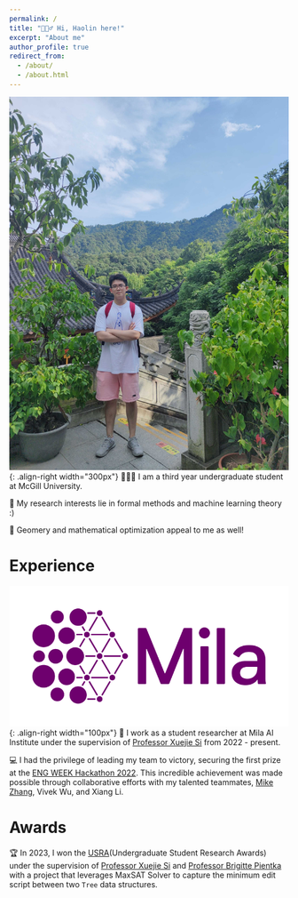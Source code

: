```yaml
---
permalink: /
title: "🙋🏻‍♂️ Hi, Haolin here!"
excerpt: "About me"
author_profile: true
redirect_from: 
  - /about/
  - /about.html
---
```


![shangtianzhu](/images/shangtianzhu.jpg){: .align-right width="300px"}
👨🏻‍💻 I am a third year undergraduate student at McGill University.

📝 My research interests lie in formal methods and machine learning theory :)

🧮 Geomery and mathematical optimization appeal to me as well!

# Experience

![mila](/images/Logo_Mila_horizontal.png){: .align-right width="100px"}
🔬 I work as a student researcher at Mila AI Institute under the supervision of [Professor Xuejie Si](https://www.cs.toronto.edu/~six/) from 2022 - present.

💻 I had the privilege of leading my team to victory, securing the first prize at the [ENG WEEK Hackathon 2022](https://engweek.ca/). This incredible achievement was made possible through collaborative efforts with my talented teammates, [Mike Zhang](https://www.linkedin.com/in/mikezhang08/?originalSubdomain=ca), Vivek Wu, and Xiang Li.

# Awards
🏆 In 2023, I won the [USRA](https://www.mcgill.ca/science/research/undergraduate-research/nserc)(Undergraduate Student Research Awards) under the supervision of [Professor Xuejie Si](https://www.cs.toronto.edu/~six/) and [Professor Brigitte Pientka](https://www.cs.mcgill.ca/~bpientka/) with a project that leverages MaxSAT Solver to capture the minimum edit script between two `Tree` data structures.

